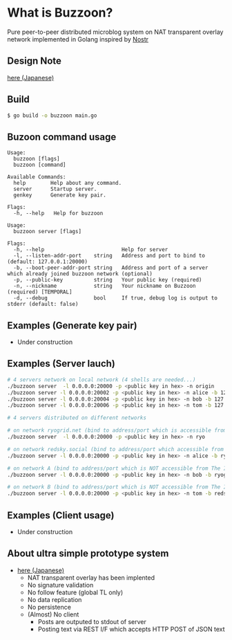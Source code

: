 # What is Buzzoon?
Pure peer-to-peer distributed microblog system on NAT transparent overlay network implemented in Golang inspired by [Nostr](https://en.wikipedia.org/wiki/Nostr)

## Design Note
[here (Japanese)](https://gist.github.com/ryogrid/0ba0d825c3bb840dffa519c5ab91d4ff)

## Build
```bash
$ go build -o buzzoon main.go
```

## Buzoon command usage
```
Usage:
  buzzoon [flags]
  buzzoon [command]

Available Commands:
  help        Help about any command.
  server      Startup server.
  genkey      Generate key pair.

Flags:
  -h, --help   Help for buzzoon
```

```
Usage:
  buzzoon server [flags]

Flags:
  -h, --help                         Help for server
  -l, --listen-addr-port    string   Address and port to bind to (default: 127.0.0.1:20000)
  -b, --boot-peer-addr-port string   Address and port of a server which already joined buzzoon network (optional)
  -p, --public-key          string   Your public key (required)
  -n, --nickname            string   Your nickname on Buzzoon (required) [TEMPORAL]
  -d, --debug               bool     If true, debug log is output to stderr (default: false)
```

## Examples (Generate key pair)
- Under construction

## Examples (Server lauch)
```bash
# 4 servers network on local network (4 shells are needed...)
./buzzoon server  -l 0.0.0.0:20000 -p <public key in hex> -n origin
./buzzoon server -l 0.0.0.0:20002 -p <public key in hex> -n alice -b 127.0.0.1:20000 
./buzzoon server -l 0.0.0.0:20004 -p <public key in hex> -n bob -b 127.0.0.1:20002
./buzzoon server -l 0.0.0.0:20006 -p <public key in hex> -n tom -b 127.0.0.1:20000
```

```bash
# 4 servers distributed on different networks

# on network ryogrid.net (bind to address/port which is accessible from The Internet)
./buzzoon server  -l 0.0.0.0:20000 -p <public key in hex> -n ryo

# on network redsky.social (bind to address/port which accessible from The Internet)
./buzzoon server -l 0.0.0.0:20000 -p <public key in hex> -n alice -b ryogrid.net:20000 

# on network A (bind to address/port which is NOT accessible from The Internet)
./buzzoon server -l 0.0.0.0:20000 -p <public key in hex> -n bob -b ryogrid.net:20000

# on network B (bind to address/port which is NOT accessible from The Internet)
./buzzoon server -l 0.0.0.0:20000 -p <public key in hex> -n tom -b redsky.social:20000
```

## Examples (Client usage)
- Under construction

## About ultra simple prototype system
- [here (Japanese)](https://ryogrid.hatenablog.com/entry/2024/02/14/225619)
  - NAT transparent overlay has been implented
  - No signature validation
  - No follow feature (global TL only)
  - No data replication
  - No persistence
  - (Almost) No client
    - Posts are outputed to stdout of server
    - Posting text via REST I/F which accepts HTTP POST of JSON text

